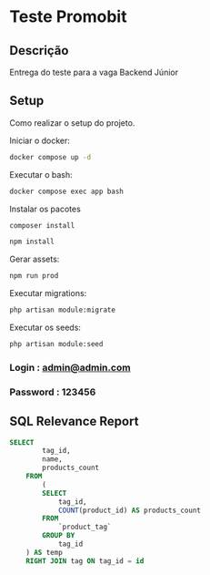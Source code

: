 # Teste Promobit

## Descrição
Entrega do teste para a vaga Backend Júnior

## Setup
Como realizar o setup do projeto.

Iniciar o docker:

```bash
docker compose up -d
```

Executar o bash:

```bash
docker compose exec app bash
```

Instalar os pacotes

```bash
composer install
```

```bash
npm install
```

Gerar assets:

```bash
npm run prod
```

Executar migrations:

```bash
php artisan module:migrate
```

Executar os seeds:

```bash
php artisan module:seed
```

### Login : admin@admin.com
### Password : 123456

## SQL Relevance Report

```sql
SELECT
        tag_id,
        name,
        products_count
    FROM
        (
        SELECT
            tag_id,
            COUNT(product_id) AS products_count
        FROM
            `product_tag`
        GROUP BY
            tag_id
    ) AS temp
    RIGHT JOIN tag ON tag_id = id
```
